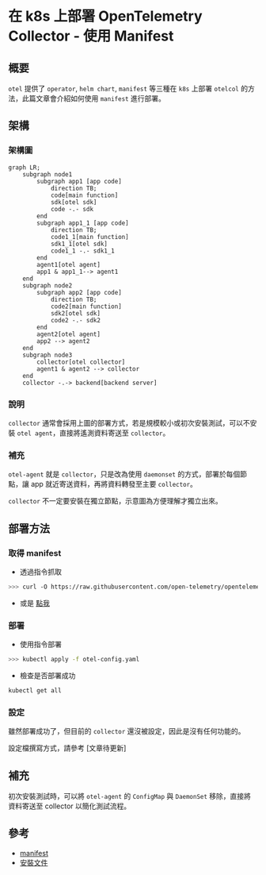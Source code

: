# 在 k8s 上部署 OpenTelemetry Collector - 使用 Manifest
## 概要
`otel` 提供了 `operator`, `helm chart`, `manifest` 等三種在 `k8s` 上部署 `otelcol` 的方法，此篇文章會介紹如何使用 `manifest` 進行部署。

## 架構
### 架構圖
```mermaid
graph LR;
    subgraph node1
        subgraph app1 [app code]
            direction TB;
            code[main function]
            sdk[otel sdk]
            code -.- sdk
        end
        subgraph app1_1 [app code]
            direction TB;
            code1_1[main function]
            sdk1_1[otel sdk]
            code1_1 -.- sdk1_1
        end
        agent1[otel agent]
        app1 & app1_1--> agent1
    end
    subgraph node2
        subgraph app2 [app code]
            direction TB;
            code2[main function]
            sdk2[otel sdk]
            code2 -.- sdk2
        end
        agent2[otel agent]
        app2 --> agent2
    end
    subgraph node3
        collector[otel collector]
        agent1 & agent2 --> collector
    end
    collector -.-> backend[backend server]
```
### 說明
`collector` 通常會採用上圖的部署方式，若是規模較小或初次安裝測試，可以不安裝 `otel agent`，直接將遙測資料寄送至 `collector`。

### 補充
`otel-agent` 就是 `collector`，只是改為使用 `daemonset` 的方式，部署於每個節點，讓 app 就近寄送資料，再將資料轉發至主要 `collector`。

`collector` 不一定要安裝在獨立節點，示意圖為方便理解才獨立出來。
## 部署方法
### 取得 manifest
- 透過指令抓取
```sh
>>> curl -O https://raw.githubusercontent.com/open-telemetry/opentelemetry-collector/main/examples/k8s/otel-config.yaml
```
- 或是 [點我][manifest]

### 部署
- 使用指令部署
```sh
>>> kubectl apply -f otel-config.yaml
```
- 檢查是否部署成功
```sh
kubectl get all
```

### 設定
雖然部署成功了，但目前的 `collector` 還沒被設定，因此是沒有任何功能的。

設定檔撰寫方式，請參考 [文章待更新]

## 補充
初次安裝測試時，可以將 `otel-agent` 的 `ConfigMap` 與 `DaemonSet` 移除，直接將資料寄送至 collector 以簡化測試流程。

## 參考
- [manifest]
- [安裝文件]

[安裝文件]: https://opentelemetry.io/docs/collector/getting-started/
[manifest]: https://raw.githubusercontent.com/open-telemetry/opentelemetry-collector/main/examples/k8s/otel-config.yaml